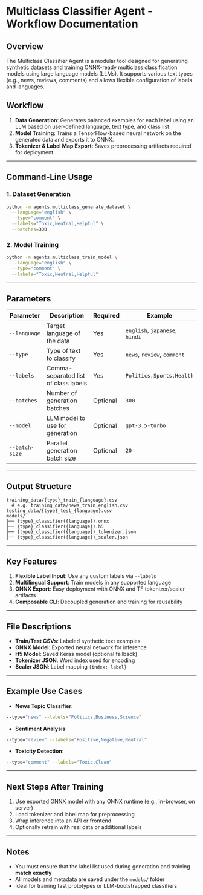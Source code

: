 
# Multiclass Classifier Agent - Workflow Documentation

## Overview

The Multiclass Classifier Agent is a modular tool designed for generating synthetic datasets and training ONNX-ready multiclass classification models using large language models (LLMs). It supports various text types (e.g., news, reviews, comments) and allows flexible configuration of labels and languages.

## Workflow

1. **Data Generation**: Generates balanced examples for each label using an LLM based on user-defined language, text type, and class list.
2. **Model Training**: Trains a TensorFlow-based neural network on the generated data and exports it to ONNX.
3. **Tokenizer & Label Map Export**: Saves preprocessing artifacts required for deployment.

---

## Command-Line Usage

### 1. Dataset Generation
```bash
python -m agents.multiclass_generate_dataset \
  --language="english" \
  --type="comment" \
  --labels="Toxic,Neutral,Helpful" \
  --batches=300
```

### 2. Model Training
```bash
python -m agents.multiclass_train_model \
  --language="english" \
  --type="comment" \
  --labels="Toxic,Neutral,Helpful"
```

---

## Parameters

| Parameter        | Description                                                 | Required | Example                                      |
|------------------|-------------------------------------------------------------|----------|----------------------------------------------|
| `--language`     | Target language of the data                                 | Yes      | `english`, `japanese`, `hindi`               |
| `--type`         | Type of text to classify                                    | Yes      | `news`, `review`, `comment`                 |
| `--labels`       | Comma-separated list of class labels                       | Yes      | `Politics,Sports,Health`                    |
| `--batches`      | Number of generation batches                               | Optional | `300`                                       |
| `--model`        | LLM model to use for generation                            | Optional | `gpt-3.5-turbo`                             |
| `--batch-size`   | Parallel generation batch size                             | Optional | `20`                                        |

---

## Output Structure

```
training_data/{type}_train_{language}.csv
  # e.g. training_data/news_train_english.csv
testing_data/{type}_test_{language}.csv
models/
├── {type}_classifier({language}).onnx
├── {type}_classifier({language}).h5
├── {type}_classifier({language})_tokenizer.json
├── {type}_classifier({language})_scaler.json
```

---

## Key Features

1. **Flexible Label Input**: Use any custom labels via `--labels`
2. **Multilingual Support**: Train models in any supported language
3. **ONNX Export**: Easy deployment with ONNX and TF tokenizer/scaler artifacts
4. **Composable CLI**: Decoupled generation and training for reusability

---

## File Descriptions

- **Train/Test CSVs**: Labeled synthetic text examples
- **ONNX Model**: Exported neural network for inference
- **H5 Model**: Saved Keras model (optional fallback)
- **Tokenizer JSON**: Word index used for encoding
- **Scaler JSON**: Label mapping `{index: label}`

---

## Example Use Cases

- **News Topic Classifier**:
```bash
--type="news" --labels="Politics,Business,Science"
```

- **Sentiment Analysis**:
```bash
--type="review" --labels="Positive,Negative,Neutral"
```

- **Toxicity Detection**:
```bash
--type="comment" --labels="Toxic,Clean"
```

---

## Next Steps After Training

1. Use exported ONNX model with any ONNX runtime (e.g., in-browser, on server)
2. Load tokenizer and label map for preprocessing
3. Wrap inference into an API or frontend
4. Optionally retrain with real data or additional labels

---

## Notes

- You must ensure that the label list used during generation and training **match exactly**
- All models and metadata are saved under the `models/` folder
- Ideal for training fast prototypes or LLM-bootstrapped classifiers

